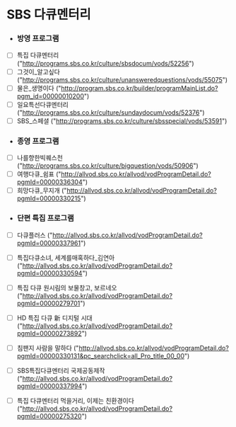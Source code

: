 # SBS 다큐멘터리 

* ### 방영 프로그램

- [ ] 특집 다큐멘터리
("http://programs.sbs.co.kr/culture/sbsdocum/vods/52256")
- [ ] 그것이_알고싶다
("http://programs.sbs.co.kr/culture/unansweredquestions/vods/55075")
- [ ] 물은_생명이다
("http://program.sbs.co.kr/builder/programMainList.do?pgm_id=00000010200")
- [ ]  일요특선다큐멘터리
("http://programs.sbs.co.kr/culture/sundaydocum/vods/52376")
- [ ] SBS_스페셜
("http://programs.sbs.co.kr/culture/sbsspecial/vods/53591")

* ### 종영 프로그램

- [ ] 나를향한빅퀘스천
("http://programs.sbs.co.kr/culture/bigquestion/vods/50906")
- [ ] 여행다큐_쉼표
("http://allvod.sbs.co.kr/allvod/vodProgramDetail.do?pgmId=00000336304") 
- [ ] 희망다큐_무지개
("http://allvod.sbs.co.kr/allvod/vodProgramDetail.do?pgmId=00000330215")

* ### 단편 특집 프로그램

- [ ] 다큐플러스
("http://allvod.sbs.co.kr/allvod/vodProgramDetail.do?pgmId=00000337961")
- [ ] 특집다큐소녀, 세계를매혹하다_김연아 
("http://allvod.sbs.co.kr/allvod/vodProgramDetail.do?pgmId=00000330594")
- [ ] 특집 다큐 원시림의 보물창고, 보르네오
("http://allvod.sbs.co.kr/allvod/vodProgramDetail.do?pgmId=00000279701")
- [ ] HD 특집 다큐  新 디지털 시대 
("http://allvod.sbs.co.kr/allvod/vodProgramDetail.do?pgmId=00000273892")
- [ ] 침팬지 사람을 말하다
("http://allvod.sbs.co.kr/allvod/vodProgramDetail.do?pgmId=00000330131&pc_searchclick=all_Pro_title_00_00")
- [ ] SBS특집다큐멘터리 국제공동제작
("http://allvod.sbs.co.kr/allvod/vodProgramDetail.do?pgmId=00000337994")
- [ ] 특집 다큐멘터리 먹을거리, 이제는 친환경이다
("http://allvod.sbs.co.kr/allvod/vodProgramDetail.do?pgmId=00000275320")

